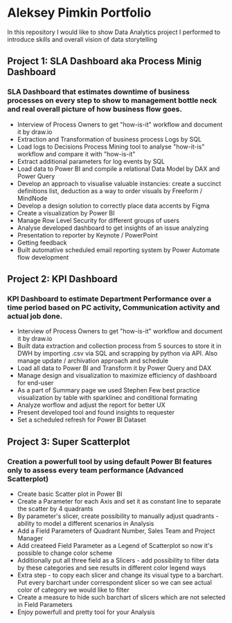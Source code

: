 # Aleksey Pimkin Portfolio
In this repository I would like to show Data Analytics project I performed to introduce skills and overall vision of data storytelling 

## Project 1: SLA Dashboard aka Process Minig Dashboard
### SLA Dashboard that estimates downtime of business processes on every step to show to management bottle neck and real overall picture of how business flow goes.
- Interview of Process Owners to get "how-is-it" workflow and document it by draw.io
- Extraction and Transformation of business process Logs by SQL
- Load logs to Decisions Process Mining tool to analyse "how-it-is" workflow and compare it with "how-is-it"
- Extract additional parameters for log events by SQL
- Load data to Power BI and compile a relational Data Model by DAX and Power Query
- Develop an approach to visualise valuable instancies: create a succinct definitions list, deduction as a way to order visuals by Freeform / MindNode
- Develop a design solution to correctly place data accents by Figma
- Create a visualization by Power BI
- Manage Row Level Security for different groups of users
- Analyse developed dashboard to get insights of an issue analyzing
- Presentation to reporter by Keynote / PowerPoint
- Getting feedback
- Built automative scheduled email reporting system by Power Automate flow development

## Project 2: KPI Dashboard
### KPI Dashboard to estimate Department Performance over a time period based on PC activity, Communication activity and actual job done.
- Interview of Process Owners to get "how-is-it" workflow and document it by draw.io
- Built data extraction and collection process from 5 sources to store it in DWH by importing .csv via SQL and scrapping by python via API. Also manage update / archivation approach and schedule
- Load all data to Power BI and Transform it by Power Query and DAX
- Manage design and visualization to maximize efficiency of dashboard for end-user
- As a part of Summary page we used Stephen Few best practice visualization by table with sparklinec and conditional formating
- Analyze worflow and adjust the report for better UX
- Present developed tool and found insights to requester
- Set a scheduled refresh for Power BI Dataset 

## Project 3: Super Scatterplot
### Creation a powerfull tool by using default Power BI features only to assess every team performance (Advanced Scatterplot)
- Create basic Scatter plot in Power BI
- Create a Parameter for each Axis and set it as constant line to separate the scatter by 4 quadrants
- By parameter's slicer, create possibility to manually adjust quadrants - ability to model a different scenarios in Analysis
- Add a Field Parameters of Quadrant Number, Sales Team and Project Manager
- Add createed Field Parameter as a Legend of Scatterplot so now it's possible to change color scheme
- Additionally put all three field as a Slicers - add possibility to filter data by these categories and see results in different color legend ways
- Extra step - to copy each slicer and change its visual type to a barchart. Put every barchart under correspondent slicer so we can see actual color of category we would like to filter
- Create a measure to hide such barchart of slicers which are not selected in Field Parameters
- Enjoy powerfull and pretty tool for your Analysis
